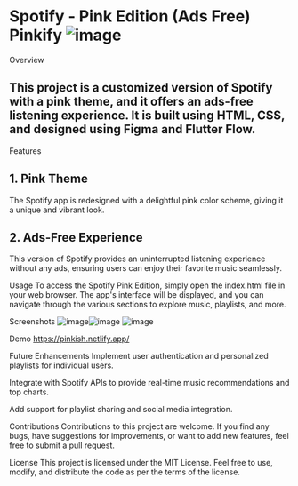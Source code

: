 # Spotify - Pink Edition (Ads Free) Pinkify ![image](https://github.com/shaiksajidhussain/Pinkify/assets/93574244/86843a16-69ae-4e53-a649-f63971c22d52)

Overview
<h2>This project is a customized version of Spotify with a pink theme, and it offers an ads-free listening experience. It is built using HTML, CSS, and designed using Figma and Flutter Flow.</h2>
Features
<h2>1. Pink Theme</h2>
<p>The Spotify app is redesigned with a delightful pink color scheme, giving it a unique and vibrant look.</p>
<h2>2. Ads-Free Experience</h2>
<p>This version of Spotify provides an uninterrupted listening experience without any ads, ensuring users can enjoy their favorite music seamlessly.</p>
Usage
To access the Spotify Pink Edition, simply open the index.html file in your web browser. The app's interface will be displayed, and you can navigate through the various sections to explore music, playlists, and more.

Screenshots
![image](https://github.com/shaiksajidhussain/Pinkify/assets/93574244/c6e55ecb-a93a-4506-b248-96dfdb5c6a65)![image](https://github.com/shaiksajidhussain/Pinkify/assets/93574244/22db1eaf-2d14-4eb5-a3ca-c1b8ee7ee1f5)
![image](https://github.com/shaiksajidhussain/Pinkify/assets/93574244/65da627d-bfba-4f07-a501-45c455ab1404)




Demo
https://pinkish.netlify.app/

Future Enhancements
Implement user authentication and personalized playlists for individual users.

Integrate with Spotify APIs to provide real-time music recommendations and top charts.

Add support for playlist sharing and social media integration.

Contributions
Contributions to this project are welcome. If you find any bugs, have suggestions for improvements, or want to add new features, feel free to submit a pull request.

License
This project is licensed under the MIT License. Feel free to use, modify, and distribute the code as per the terms of the license.
